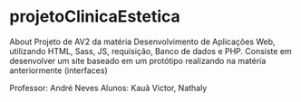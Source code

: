 # projetoClinicaEstetica
About Projeto de AV2 da matéria Desenvolvimento de Aplicações Web, utilizando HTML, Sass, JS, requisição, Banco de dados e PHP. Consiste em desenvolver um site baseado em um protótipo realizando na matéria anteriormente (interfaces)

Professor: André Neves
Alunos: Kauã Victor, Nathaly
